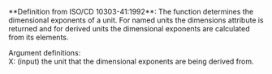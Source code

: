 \*\*Definition from ISO/CD 10303-41:1992\*\*: The function determines the dimensional exponents of a unit. For named units the dimensions attribute is returned and for derived units the dimensional exponents are calculated from its elements.

Argument definitions:  
X: (input) the unit that the dimensional exponents are being derived from.
